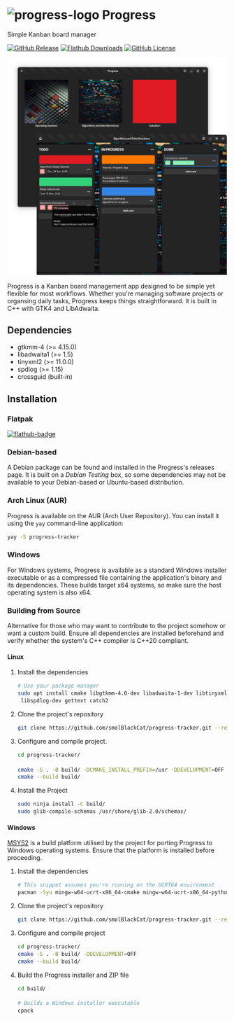 # ![progress-logo] Progress

Simple Kanban board manager

[![GitHub Release][github-release-badge]][github-release]
[![Flathub Downloads][flatpak-release-badge]][progress-flathub]
[![GitHub License][github-licence]](LICENSE)

![App Windows](pictures/progress-app-presentation.png)

Progress is a Kanban board management app designed to be simple yet flexible for
most workflows. Whether you're managing software projects or organsing
daily tasks, Progress keeps things straightforward. It is built in
C++ with GTK4 and LibAdwaita.

## Dependencies

* gtkmm-4 (>= 4.15.0)
* libadwaita1 (>= 1.5)
* tinyxml2 (>= 11.0.0)
* spdlog (>= 1.15)
* crossguid (built-in)

## Installation

### Flatpak

[![flathub-badge]][progress-flathub]

### Debian-based

A Debian package can be found and installed in the Progress's releases page. It
is built on a *Debian Testing* box, so some dependencies may not be available to
your Debian-based or Ubuntu-based distribution.

### Arch Linux (AUR)

Progress is available on the AUR (Arch User Repository). You can install it
using the `yay` command-line application:

```sh
yay -S progress-tracker
```

### Windows

For Windows systems, Progress is available as a standard Windows installer
executable or as a compressed file containing the application's binary and its
dependencies. These builds target x64 systems, so make sure the host operating
system is also x64.

### Building from Source

Alternative for those who may want to contribute to the project somehow or want
a custom build. Ensure all dependencies are installed beforehand and verify
whether the system's C++ compiler is C++20 compliant.

#### Linux

1. Install the dependencies

   ```sh
   # Use your package manager
   sudo apt install cmake libgtkmm-4.0-dev libadwaita-1-dev libtinyxml2-dev \
    libspdlog-dev gettext catch2
   ```

2. Clone the project's repository

   ```sh
   git clone https://github.com/smolBlackCat/progress-tracker.git --recursive
   ```

3. Configure and compile project.

   ```sh
   cd progress-tracker/

   cmake -S . -B build/ -DCMAKE_INSTALL_PREFIX=/usr -DDEVELOPMENT=OFF
   cmake --build build/
   ```

4. Install the Project

   ```sh
   sudo ninja install -C build/
   sudo glib-compile-schemas /usr/share/glib-2.0/schemas/
   ```

#### Windows

[MSYS2][msys-download] is a build platform utilised by the project for porting
Progress to Windows operating systems. Ensure that the platform is installed
before proceeding.

1. Install the dependencies

   ```sh
   # This snippet assumes you're running on the UCRT64 environment
   pacman -Syu mingw-w64-ucrt-x86_64-cmake mingw-w64-ucrt-x86_64-python mingw-w64-ucrt-x86_64-gtkmm4 mingw-w64-ucrt-x86_64-libadwaita mingw-w64-ucrt-x86_64-tinyxml2 mingw-w64-ucrt-x86_64-gettext mingw-w64-ucrt-x86_64-catch mingw-w64-ucrt-x86_64-spdlog mingw-w64-ucrt-x86_64-nsis git
   ```

2. Clone the project's repository

   ```sh
   git clone https://github.com/smolBlackCat/progress-tracker.git --recursive
   ```

3. Configure and compile project

   ```sh
   cd progress-tracker/
   cmake -S . -B build/ -DDEVELOPMENT=OFF
   cmake --build build/
   ```

4. Build the Progress installer and ZIP file

   ```sh
   cd build/

   # Builds a Windows installer executable
   cpack
   ```

[progress-logo]: data/io.github.smolblackcat.Progress.svg
[progress-flathub]: https://flathub.org/apps/io.github.smolblackcat.Progress
[github-release]: https://github.com/smolBlackCat/progress-tracker/releases
[flathub-badge]: https://flathub.org/assets/badges/flathub-badge-i-en.png
[github-release-badge]: https://img.shields.io/github/v/release/smolBlackCat/progress-tracker?logo=github
[flatpak-release-badge]: https://img.shields.io/flathub/downloads/io.github.smolblackcat.Progress?logo=flathub
[github-licence]: https://img.shields.io/github/license/smolBlackCat/progress-tracker
[build-status]: https://img.shields.io/github/actions/workflow/status/smolBlackCat/progress-tracker/progress-ci.yml
[msys-download]: https://www.msys2.org/